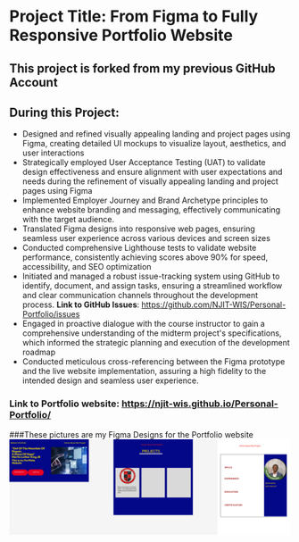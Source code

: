 # Project Title: From Figma to Fully Responsive Portfolio Website 
## This project is forked from my previous GitHub Account
## During this Project: 
- Designed and refined visually appealing landing and project pages using Figma, creating detailed UI mockups to visualize layout, aesthetics, and user interactions
- Strategically employed User Acceptance Testing (UAT) to validate design effectiveness and ensure alignment with user expectations and needs during the refinement of visually appealing landing and project pages using Figma
- Implemented Employer Journey and Brand Archetype principles to enhance website branding and messaging, effectively communicating with the target audience.
- Translated Figma designs into responsive web pages, ensuring seamless user experience across various devices and screen sizes
- Conducted comprehensive Lighthouse tests to validate website performance, consistently achieving scores above 90% for speed, accessibility, and SEO optimization
- Initiated and managed a robust issue-tracking system using GitHub to identify, document, and assign tasks, ensuring a streamlined workflow and clear communication channels throughout the development process. **Link to GitHub Issues**: https://github.com/NJIT-WIS/Personal-Portfolio/issues
- Engaged in proactive dialogue with the course instructor to gain a comprehensive understanding of the midterm project's specifications, which informed the strategic planning and execution of the development roadmap
- Conducted meticulous cross-referencing between the Figma prototype and the live website implementation, assuring a high fidelity to the intended design and seamless user experience.
### Link to Portfolio website: https://njit-wis.github.io/Personal-Portfolio/

###These pictures are my Figma Designs for the Portfolio website
![Figma Image](docs/figma.png)
